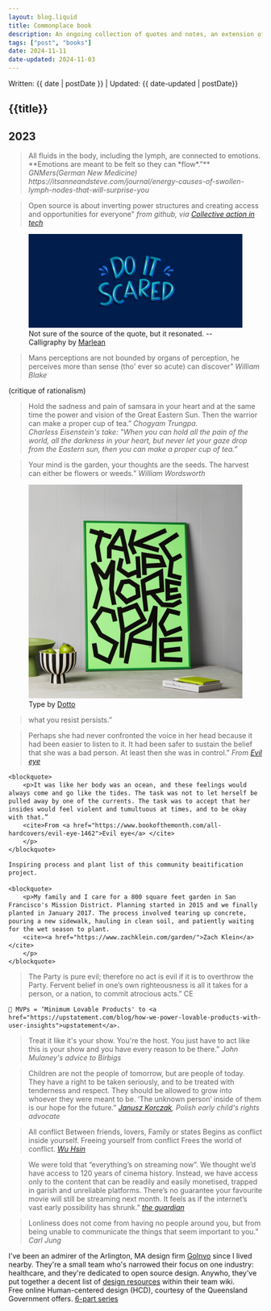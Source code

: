 ```yaml
---
layout: blog.liquid
title: Commonplace book
description: An ongoing collection of quotes and notes, an extension of my brain.
tags: ["post", "books"]
date: 2024-11-11
date-updated: 2024-11-03
---
```


<section class="hero">
    <time class="meta-date" datetime="{{ date | postDate }}">Written: {{ date | postDate }} | Updated: {{ date-updated | postDate}}</time>

# {{title}}

</section>

<section>
    <div class="content-inner">



## 2023


<div class="cpb-note">
    <blockquote>
        <p>All fluids in the body, including the lymph, are connected to emotions. **Emotions are meant to be felt so they can *flow*.”** 
        <cite>GNMers(German New Medicine) https://itsanneandsteve.com/journal/energy-causes-of-swollen-lymph-nodes-that-will-surprise-you</cite>
        </p>
    </blockquote>
</div>


<div class="cpb-note">
    <blockquote>
        <p>Open source is about inverting power structures and creating access and opportunities for everyone"
            <cite>from github, via <a href="https://data.collectiveaction.tech/action/217">Collective action in tech</a></cite>
        </p>
    </blockquote>    
</div>

<div class="cpb-note">

<figure>
    <picture>
        <source srcset="img/do-it-scared.jpg" type="image/jpg">
        <img src="img/do-it-scared.jpg" alt="Do it scared in bright blue and teal block letters with a shadow" >
    </picture>
    <figcaption>Not sure of the source of the quote, but it resonated. -- Calligraphy by <a href="https://marleantucker.com/do-it-scared/21e28afe-bcab-4510-bad4-7609f39e1f37/">Marlean</a> </figcaption>
</figure>
</div>

<div class="cpb-note">
    <blockquote>
        <p>Mans perceptions are not bounded by organs of perception, he perceives more than sense (tho' ever so acute) can discover”
        <cite> William Blake</cite>
        </p>
    </blockquote>
(critique of rationalism)
</div>


<div class="cpb-note">
    <blockquote>
        <p>Hold  the sadness and pain of samsara in your heart and at the same time the power and vision of the Great Eastern Sun. Then the warrior can make a proper cup of tea.”
        <cite>Chogyam Trungpa. <br />
            <em>Charless Eisenstein's take: "When you can hold all the pain of the world, all the darkness in your heart, but never let your gaze drop from the Eastern sun, then you can make a proper cup of tea.”</em></cite>
        </p>
    </blockquote>
</div>



<div class="cpb-note">
    <blockquote>
        <p>Your mind is the garden, your thoughts are the seeds. The harvest can either be flowers or weeds.”
        <cite> William Wordsworth</cite>
        </p>
    </blockquote>
</div>

<div class="cpb-note">
    <figure>
        <picture>
            <source srcset="img/take-up-more-space.jpg" type="image/jpg">
            <img src="img/take-up-more-space.jpg" alt="Do it scared in bright blue and teal block letters with a shadow" >
        </picture>
        <figcaption>Type by <a href="https://www.dotto.studio/type-art/take-up-more-space">Dotto</a></figcaption>
    </figure>
</div>

<div class="cpb-note">
    <blockquote>
        <p>what you resist persists.”</p>
    </blockquote>
</div>

<div class="cpb-note">
    <blockquote>
        <p>Perhaps she had never confronted the voice in her head because it had been easier to listen to it. It had been safer to sustain the belief that she was a bad person. At least then she was in control.”
        <cite>From <a href="https://www.bookofthemonth.com/all-hardcovers/evil-eye-1462">Evil eye</a> </cite>
        </p>
    </blockquote>

    <blockquote>
        <p>It was like her body was an ocean, and these feelings would always come and go like the tides. The task was not to let herself be pulled away by one of the currents. The task was to accept that her insides would feel violent and tumultuous at times, and to be okay with that.”
        <cite>From <a href="https://www.bookofthemonth.com/all-hardcovers/evil-eye-1462">Evil eye</a> </cite>
        </p>
    </blockquote>
</div>



<div class="cpb-note">

    Inspiring process and plant list of this community beaitification project. 

    <blockquote>
        <p>My family and I care for a 800 square feet garden in San Francisco's Mission District. Planning started in 2015 and we finally planted in January 2017. The process involved tearing up concrete, pouring a new sidewalk, hauling in clean soil, and patiently waiting for the wet season to plant.
        <cite><a href="https://www.zachklein.com/garden/">Zach Klein</a></cite>
        </p>
    </blockquote>
</div>

<div class="cpb-note">
    <blockquote>
        <p>The Party is pure evil; therefore no act is evil if it is to overthrow the Party. Fervent belief in one’s own righteousness is all it takes for a person, or a nation, to commit atrocious acts.” CE</p>
    </blockquote>
</div>

<div class="cpb-note">
    
    💙 MVPs = ‘Minimum Lovable Products' to <a href="https://upstatement.com/blog/how-we-power-lovable-products-with-user-insights">upstatement</a>. 

</div>

<div class="cpb-note">
    <blockquote>
        <p>Treat it like it's your show. You're the host. You just have to act like this is your show and you have every reason to be there.”
            <cite>John Mulaney's advice to Birbigs</cite>
        </p>
    </blockquote>
</div>


<div class="cpb-note">
    <blockquote>
        <p>Children are not the people of tomorrow, but are people of today. They have a right to be taken seriously, and to  be treated with tenderness and respect. They should be allowed to grow into whoever they were meant to be. ‘The unknown person’ inside of them is our hope for the future.” 
            <cite><a href="https://en.wikipedia.org/wiki/Janusz_Korczak">Janusz Korczak</a>, Polish early child's rights advocate</cite>
        </p>
    </blockquote>
</div>




<div class="cpb-note">
    <blockquote>
        <p>All conflict
        Between friends, lovers,
        Family or states
        Begins as conflict inside yourself.
        Freeing yourself from conflict
        Frees the world of conflict.
        <cite><a href="https://globalholisticmotivators.blogspot.com/2017/10/wu-hsin-quotes.html">Wu Hsin</a></cite>
        </p>
    </blockquote>
</div>


<div class="cpb-note">
    <blockquote>
        <p>We were told that “everything’s on streaming now”. We thought we’d have access to 120 years of cinema history. Instead, we have access only to the content that can be readily and easily monetised, trapped in garish and unreliable platforms. There’s no guarantee your favourite movie will still be streaming next month. It feels as if the internet’s vast early possibility has shrunk.” 
            <cite><a href="https://www.theguardian.com/commentisfree/2023/apr/27/rented-dvds-netflix-streaming-movie-fans-cinema-history">the guardian</a></cite>
        </p>
    </blockquote>
</div>

<div class="cpb-note">
    <blockquote>
        <p>Lonliness does not come from having no people around you, but from being unable to communicate the things that seem important to you.”
            <cite>Carl Jung</cite>
        </p>
    </blockquote>
</div>


<div class="cpb-note">
    I've been an admirer of the Arlington, MA design firm <a href="https://goinvo.com">GoInvo</a> since I lived nearby. They're a small team who's narrowed their focus on one industry: healthcare, and they're dedicated to open source design. Anywho, they've put together a decent list of <a href="https://running.goinvo.com/design">design resources</a> within their team wiki.
</div>

<div class="cpb-note">
    Free online Human-centered design (HCD), courtesy of the Queensland Government offers. <a href="https://www.forgov.qld.gov.au/service-delivery-and-community-support/design-public-services/human-centred-design/human-centred-design-training">6-part series</a>
</div>





</div>
</section>


